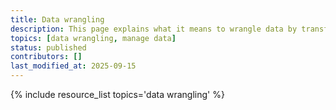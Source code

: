 ```yaml
---
title: Data wrangling
description: This page explains what it means to wrangle data by transforming and mapping it from one form into another with the intent of making the data more appropriate for a specific use. This page also links out to tools used for data wrangling, and resources for learning how to wrangle data.
topics: [data wrangling, manage data]
status: published
contributors: []
last_modified_at: 2025-09-15
---
```


{% include resource_list topics='data wrangling' %}
